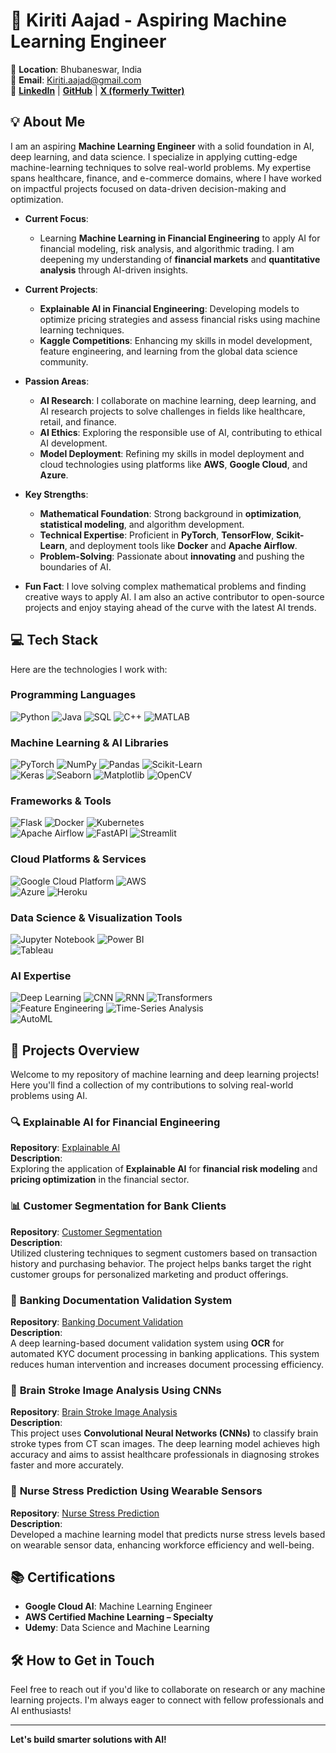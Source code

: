 # 🌟 **Kiriti Aajad - Aspiring Machine Learning Engineer**  
📍 **Location**: Bhubaneswar, India  
📧 **Email**: Kiriti.aajad@gmail.com   
🔗 **[LinkedIn](https://www.linkedin.com/in/kiriti-aajad-7894101aa/)** | **[GitHub](https://github.com/Kiritiaajd)** | **[X (formerly Twitter)](https://x.com/kiriti_aajad)**  

## 💡 **About Me**  
I am an aspiring **Machine Learning Engineer** with a solid foundation in AI, deep learning, and data science. I specialize in applying cutting-edge machine-learning techniques to solve real-world problems. My expertise spans healthcare, finance, and e-commerce domains, where I have worked on impactful projects focused on data-driven decision-making and optimization. 

- **Current Focus**:  
   - Learning **Machine Learning in Financial Engineering** to apply AI for financial modeling, risk analysis, and algorithmic trading. I am deepening my understanding of **financial markets** and **quantitative analysis** through AI-driven insights.

- **Current Projects**:  
   - **Explainable AI in Financial Engineering**: Developing models to optimize pricing strategies and assess financial risks using machine learning techniques.  
   - **Kaggle Competitions**: Enhancing my skills in model development, feature engineering, and learning from the global data science community.

- **Passion Areas**:  
   - **AI Research**: I collaborate on machine learning, deep learning, and AI research projects to solve challenges in fields like healthcare, retail, and finance.  
   - **AI Ethics**: Exploring the responsible use of AI, contributing to ethical AI development.  
   - **Model Deployment**: Refining my skills in model deployment and cloud technologies using platforms like **AWS**, **Google Cloud**, and **Azure**.

- **Key Strengths**:  
   - **Mathematical Foundation**: Strong background in **optimization**, **statistical modeling**, and algorithm development.  
   - **Technical Expertise**: Proficient in **PyTorch**, **TensorFlow**, **Scikit-Learn**, and deployment tools like **Docker** and **Apache Airflow**.  
   - **Problem-Solving**: Passionate about **innovating** and pushing the boundaries of AI.

- **Fun Fact**: I love solving complex mathematical problems and finding creative ways to apply AI. I am also an active contributor to open-source projects and enjoy staying ahead of the curve with the latest AI trends.

## 💻 **Tech Stack**  
Here are the technologies I work with:

### **Programming Languages**  
![Python](https://img.shields.io/badge/python-%2314354C.svg?style=for-the-badge&logo=python&logoColor=white) ![Java](https://img.shields.io/badge/java-%23ED8B00.svg?style=for-the-badge&logo=openjdk&logoColor=white) ![SQL](https://img.shields.io/badge/SQL-%2300707F.svg?style=for-the-badge&logo=postgresql&logoColor=white) ![C++](https://img.shields.io/badge/C++-%2300599C.svg?style=for-the-badge&logo=cplusplus&logoColor=white) ![MATLAB](https://img.shields.io/badge/MATLAB-%23E20000.svg?style=for-the-badge&logo=matlab&logoColor=white)

### **Machine Learning & AI Libraries**  
![PyTorch](https://img.shields.io/badge/PyTorch-%23EE4C2C.svg?style=for-the-badge&logo=PyTorch&logoColor=white) ![NumPy](https://img.shields.io/badge/numpy-%23013243.svg?style=for-the-badge&logo=numpy&logoColor=white) ![Pandas](https://img.shields.io/badge/pandas-%23150458.svg?style=for-the-badge&logo=pandas&logoColor=white) ![Scikit-Learn](https://img.shields.io/badge/scikit--learn-%23F7931E.svg?style=for-the-badge&logo=scikit-learn&logoColor=white)  
![Keras](https://img.shields.io/badge/Keras-%23D00000.svg?style=for-the-badge&logo=Keras&logoColor=white) ![Seaborn](https://img.shields.io/badge/Seaborn-%23000000.svg?style=for-the-badge&logo=seaborn&logoColor=white) ![Matplotlib](https://img.shields.io/badge/Matplotlib-%23E6E6E6.svg?style=for-the-badge&logo=matplotlib&logoColor=black) ![OpenCV](https://img.shields.io/badge/OpenCV-%23EE4C2C.svg?style=for-the-badge&logo=opencv&logoColor=white)

### **Frameworks & Tools**  
![Flask](https://img.shields.io/badge/Flask-%23000000.svg?style=for-the-badge&logo=flask&logoColor=white) ![Docker](https://img.shields.io/badge/Docker-%232496ED.svg?style=for-the-badge&logo=docker&logoColor=white) ![Kubernetes](https://img.shields.io/badge/Kubernetes-%233C8739.svg?style=for-the-badge&logo=kubernetes&logoColor=white)  
![Apache Airflow](https://img.shields.io/badge/Apache%20Airflow-%23696969.svg?style=for-the-badge&logo=apache-airflow&logoColor=white) ![FastAPI](https://img.shields.io/badge/FastAPI-%23FF5C5C.svg?style=for-the-badge&logo=fastapi&logoColor=white) ![Streamlit](https://img.shields.io/badge/Streamlit-%233AB0A7.svg?style=for-the-badge&logo=streamlit&logoColor=white)

### **Cloud Platforms & Services**  
![Google Cloud Platform](https://img.shields.io/badge/Google%20Cloud-%23FFCC00.svg?style=for-the-badge&logo=googlecloud&logoColor=white) ![AWS](https://img.shields.io/badge/AWS-%23FF9900.svg?style=for-the-badge&logo=amazonaws&logoColor=white)  
![Azure](https://img.shields.io/badge/Azure-%23007FFF.svg?style=for-the-badge&logo=microsoftazure&logoColor=white) ![Heroku](https://img.shields.io/badge/Heroku-%23C8C8C8.svg?style=for-the-badge&logo=heroku&logoColor=white)

### **Data Science & Visualization Tools**  
![Jupyter Notebook](https://img.shields.io/badge/Jupyter%20Notebook-%23F37626.svg?style=for-the-badge&logo=jupyter&logoColor=white) ![Power BI](https://img.shields.io/badge/Power%20BI-%23007A8A.svg?style=for-the-badge&logo=powerbi&logoColor=white)  
![Tableau](https://img.shields.io/badge/Tableau-%23E97627.svg?style=for-the-badge&logo=tableau&logoColor=white)

### **AI Expertise**  
![Deep Learning](https://img.shields.io/badge/Deep%20Learning-%23378E3D.svg?style=for-the-badge&logo=tensorflow&logoColor=white) ![CNN](https://img.shields.io/badge/CNN-%23000C39.svg?style=for-the-badge&logo=tensorflow&logoColor=white) ![RNN](https://img.shields.io/badge/RNN-%23000000.svg?style=for-the-badge&logo=python&logoColor=white) ![Transformers](https://img.shields.io/badge/Transformers-%23FF6F00.svg?style=for-the-badge&logo=transformers&logoColor=white)  
![Feature Engineering](https://img.shields.io/badge/Feature%20Engineering-%23D50000.svg?style=for-the-badge&logo=python&logoColor=white) ![Time-Series Analysis](https://img.shields.io/badge/Time--Series%20Analysis-%23FF6F00.svg?style=for-the-badge&logo=python&logoColor=white)  
![AutoML](https://img.shields.io/badge/AutoML-%23FFB11C.svg?style=for-the-badge&logo=automl&logoColor=white)  

## 📂 **Projects Overview**

Welcome to my repository of machine learning and deep learning projects! Here you'll find a collection of my contributions to solving real-world problems using AI.

### 🔍 **Explainable AI for Financial Engineering**  
**Repository**: [Explainable AI](https://github.com/Kiritiaajd/Credit_risk_analysis_with_ExplainableAI.git)  
**Description**:  
Exploring the application of **Explainable AI** for **financial risk modeling** and **pricing optimization** in the financial sector.

### 📊 **Customer Segmentation for Bank Clients**  
**Repository**: [Customer Segmentation](https://github.com/Kiritiaajd/Customer-Segmentation-for-Banking-Clients.git)  
**Description**:  
Utilized clustering techniques to segment customers based on transaction history and purchasing behavior. The project helps banks target the right customer groups for personalized marketing and product offerings.

### 📄 **Banking Documentation Validation System**  
**Repository**: [Banking Document Validation](https://github.com/Kiritiaajd/Banking-Documentation-Validation-and-account-creation.git)  
**Description**:  
A deep learning-based document validation system using **OCR** for automated KYC document processing in banking applications. This system reduces human intervention and increases document processing efficiency.

### 🧠 **Brain Stroke Image Analysis Using CNNs**  
**Repository**: [Brain Stroke Image Analysis](https://github.com/Kiritiaajd/Brain_Stroke_Image_Analysis.git)  
**Description**:  
This project uses **Convolutional Neural Networks (CNNs)** to classify brain stroke types from CT scan images. The deep learning model achieves high accuracy and aims to assist healthcare professionals in diagnosing strokes faster and more accurately.

### 🏥 **Nurse Stress Prediction Using Wearable Sensors**  
**Repository**: [Nurse Stress Prediction](https://github.com/Kiritiaajd/Hospital-Employee-Stress-Prediction-Using-Wearable-Sensors.git)  
**Description**:  
Developed a machine learning model that predicts nurse stress levels based on wearable sensor data, enhancing workforce efficiency and well-being.


## 📚 **Certifications**
- **Google Cloud AI**: Machine Learning Engineer  
- **AWS Certified Machine Learning – Specialty**  
- **Udemy**: Data Science and Machine Learning

## 🛠 **How to Get in Touch**  
Feel free to reach out if you'd like to collaborate on research or any machine learning projects. I'm always eager to connect with fellow professionals and AI enthusiasts!

---

**Let's build smarter solutions with AI!**

